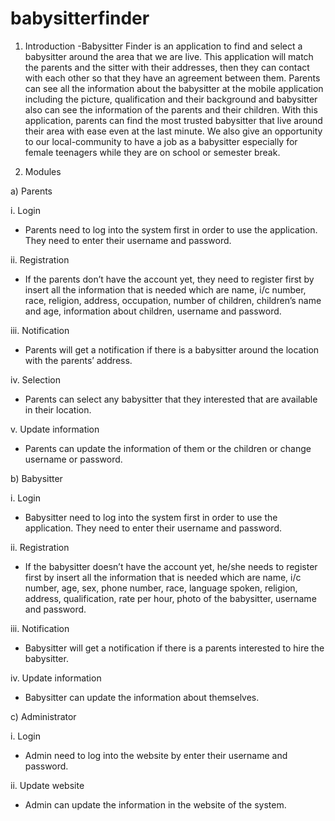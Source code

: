# babysitterfinder

1. Introduction
-Babysitter Finder is an application to find and select a babysitter around the area that we are live. This application will match the parents and the sitter with their addresses, then they can contact with each other so that they have an agreement between them. Parents can see all the information about the babysitter at the mobile application including the picture, qualification and their background and babysitter also can see the information of the parents and their children. With this application, parents can find the most trusted babysitter that live around their area with ease even at the last minute. We also give an opportunity to our local-community to have a job as a babysitter especially for female teenagers while they are on school or semester break.


2. Modules

a)	Parents

i.	Login
-	Parents need to log into the system first in order to use the application. They need to enter their username and password.

ii.	Registration
-	If the parents don’t have the account yet, they need to register first by insert all the information that is needed which are name, i/c number, race, religion, address, occupation, number of children, children’s name and age, information about children, username and password.

iii.	Notification
-	Parents will get a notification if there is a babysitter around the location with the parents’ address.

iv.	Selection
-	Parents can select any babysitter that they interested that are available in their location.

v.	Update information
-	Parents can update the information of them or the children or change username or password.

b)	Babysitter

i.	Login
-	Babysitter need to log into the system first in order to use the application. They need to enter their username and password.

ii.	Registration
-	If the babysitter doesn’t have the account yet, he/she needs to register first by insert all the information that is needed which are name, i/c number, age, sex, phone number, race, language spoken, religion, address, qualification, rate per hour, photo of the babysitter, username and password.

iii.	Notification
-	Babysitter will get a notification if there is a parents interested to hire the babysitter.

iv.	Update information
-	Babysitter can update the information about themselves.

c)	Administrator 

i.	Login
-	Admin need to log into the website by enter their username and password.

ii.	Update website
-	Admin can update the information in the website of the system.


